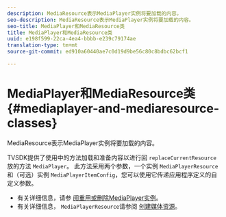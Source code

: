 ```yaml
---
description: MediaResource表示MediaPlayer实例将要加载的内容。
seo-description: MediaResource表示MediaPlayer实例将要加载的内容。
seo-title: MediaPlayer和MediaResource类
title: MediaPlayer和MediaResource类
uuid: e198f599-22ca-4ea4-bbbb-e239c79174ae
translation-type: tm+mt
source-git-commit: ed910a60440ae7c0d19d9be56c80c8bdbc62bcf1

---
```



# MediaPlayer和MediaResource类 {#mediaplayer-and-mediaresource-classes}

MediaResource表示MediaPlayer实例将要加载的内容。

<!--<a id="section_431AB7221E0249BF949EC72EEB9B428A"></a>-->

TVSDK提供了使用中的方法加载和准备内容以进行回 `replaceCurrentResource` 放的方法 `MediaPlayer`。 此方法采用两个参数，一个实例 `MediaPlayerResource` 和（可选）实例 `MediaPlayerItemConfig`，您可以使用它传递应用程序定义的自定义参数。

* 有关详细信息，请参 [阅重用或删除MediaPlayer实例](../../../../tvsdk-3x-android-prog/android-3x-content-playback-options-android2/mediaplayerobjects-working-with/android-3x-mediaplayer-reuse-or-remove.md)。
* 有关详细信息， `MediaPlayerResource`请参阅 [创建媒体资源](../../../../tvsdk-3x-android-prog/android-3x-content-playback-options-android2/mediaplayer-initialize-for-video/android-3x-media-resource-create.md)。